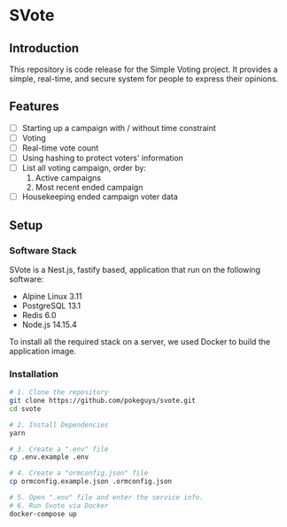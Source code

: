 # SVote

## Introduction

This repository is code release for the Simple Voting project. It provides a simple, real-time, and secure system for people to express their opinions.

## Features

- [ ] Starting up a campaign with / without time constraint
- [ ] Voting
- [ ] Real-time vote count
- [ ] Using hashing to protect voters' information
- [ ] List all voting campaign, order by:
  1. Active campaigns
  2. Most recent ended campaign
- [ ] Housekeeping ended campaign voter data

## Setup

### Software Stack

SVote is a Nest.js, fastify based, application that run on the following software:

- Alpine Linux 3.11
- PostgreSQL 13.1
- Redis 6.0
- Node.js 14.15.4

To install all the required stack on a server, we used Docker to build the application image.

### Installation

```bash
# 1. Clone the repository
git clone https://github.com/pokeguys/svote.git
cd svote

# 2. Install Dependencies
yarn

# 3. Create a ".env" file
cp .env.example .env

# 4. Create a "ormconfig.json" file
cp ormconfig.example.json .ormconfig.json

# 5. Open ".env" file and enter the service info.
# 6. Run Svote via Docker
docker-compose up
```
